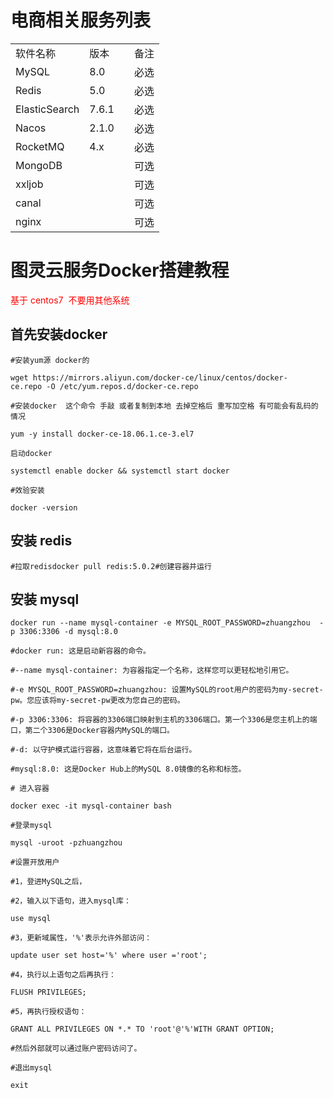 # 电商相关服务列表
|   |   |   |   |
|---|---|---|---|
|软件名称|版本||备注|
|MySQL|8.0||必选|
|Redis|5.0||必选|
|ElasticSearch|7.6.1||必选|
|Nacos|2.1.0||必选|
|RocketMQ|4.x||必选|
|MongoDB|||可选|
|xxljob|||可选|
|canal|||可选|
|nginx|||可选|
# 图灵云服务Docker搭建教程
<font color =red>基于 centos7  不要用其他系统</font>
## 首先安装docker 

```shell
#安装yum源 docker的 

wget https://mirrors.aliyun.com/docker-ce/linux/centos/docker-ce.repo -O /etc/yum.repos.d/docker-ce.repo

#安装docker  这个命令 手敲 或者复制到本地 去掉空格后 重写加空格 有可能会有乱码的情况 

yum -y install docker-ce-18.06.1.ce-3.el7

启动docker 

systemctl enable docker && systemctl start docker

#效验安装

docker -version
```

## 安装 redis

```shell
#拉取redisdocker pull redis:5.0.2#创建容器并运行
```

## 安装 mysql

```shell
docker run --name mysql-container -e MYSQL_ROOT_PASSWORD=zhuangzhou  -p 3306:3306 -d mysql:8.0

#docker run: 这是启动新容器的命令。

#--name mysql-container: 为容器指定一个名称，这样您可以更轻松地引用它。

#-e MYSQL_ROOT_PASSWORD=zhuangzhou: 设置MySQL的root用户的密码为my-secret-pw。您应该将my-secret-pw更改为您自己的密码。

#-p 3306:3306: 将容器的3306端口映射到主机的3306端口。第一个3306是您主机上的端口，第二个3306是Docker容器内MySQL的端口。

#-d: 以守护模式运行容器，这意味着它将在后台运行。

#mysql:8.0: 这是Docker Hub上的MySQL 8.0镜像的名称和标签。

# 进入容器

docker exec -it mysql-container bash

#登录mysql 

mysql -uroot -pzhuangzhou

#设置开放用户

#1，登进MySQL之后，

#2，输入以下语句，进入mysql库：

use mysql

#3，更新域属性，'%'表示允许外部访问：

update user set host='%' where user ='root';

#4，执行以上语句之后再执行：

FLUSH PRIVILEGES;

#5，再执行授权语句：

GRANT ALL PRIVILEGES ON *.* TO 'root'@'%'WITH GRANT OPTION;

#然后外部就可以通过账户密码访问了。

#退出mysql

exit
```


